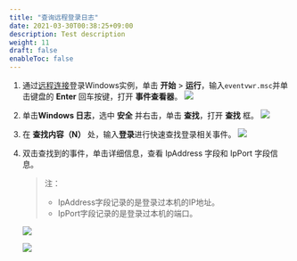 ```yaml
---
title: "查询远程登录日志"
date: 2021-03-30T00:38:25+09:00
description: Test description
weight: 11
draft: false
enableToc: false
---
```




1. 通过[远程连接](https://help.aliyun.com/document_detail/25435.htm?spm=a2c4g.11186623.2.7.338b5961kgQ7yx)登录Windows实例，单击 **开始** > **运行**，输入`eventvwr.msc`并单击键盘的 **Enter** 回车按键，打开 **事件查看器**。
   ![](../../../_images/windowsloginlog1.png)

2. 单击**Windows 日志**，选中 **安全** 并右击，单击 **查找**，打开 **查找** 框。
   ![](../../../_images/windowsloginlog2.png)

3. 在 **查找内容（N）** 处，输入**登录**进行快速查找登录相关事件。
   ![](../../../_images/windowsloginlog3.png)

4. 双击查找到的事件，单击详细信息，查看 IpAddress 字段和 IpPort 字段信息。

   > 注：
   >
   > - IpAddress字段记录的是登录过本机的IP地址。
   > - IpPort字段记录的是登录过本机的端口。

   

   

   ![](../../../_images/windowsloginlog4.png)

   ![](../../../_images/windowsloginlog5.png)